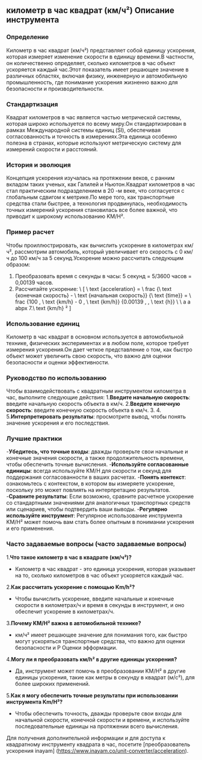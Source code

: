 ## километр в час квадрат (км/ч²) Описание инструмента

### Определение
Километр в час квадрат (км/ч²) представляет собой единицу ускорения, которая измеряет изменение скорости в единицу времени.В частности, он количественно определяет, сколько километров в час объект ускоряется каждый час.Этот показатель имеет решающее значение в различных областях, включая физику, инженерную и автомобильную промышленность, где понимание ускорения жизненно важно для безопасности и производительности.

### Стандартизация
Квадрат километров в час является частью метрической системы, которая широко используется по всему миру.Он стандартизирован в рамках Международной системы единиц (SI), обеспечивая согласованность и точность в измерениях.Эта единица особенно полезна в странах, которые используют метрическую систему для измерений скорости и расстояний.

### История и эволюция
Концепция ускорения изучалась на протяжении веков, с ранним вкладом таких ученых, как Галилей и Ньютон.Квадрат километров в час стал практическим подразделением в 20 -м веке, что согласуется с глобальным сдвигом к метрике.По мере того, как транспортные средства стали быстрее, а технология продвинулась, необходимость точных измерений ускорения становилась все более важной, что приводит к широкому использованию KM/H².

### Пример расчет
Чтобы проиллюстрировать, как вычислить ускорение в километрах км/ч², рассмотрим автомобиль, который увеличивает его скорость с 0 км/ч до 100 км/ч за 5 секунд.Ускорение можно рассчитать следующим образом:

1. Преобразовать время с секунды в часы: 5 секунд = 5/3600 часов = 0,00139 часов.
2. Рассчитайте ускорение:
\ [
\ text {acceleration} = \ frac {\ text {конечная скорость} - \ text {начальная скорость}} {\ text {time}} = \ frac {100 \, \ text {km/h} - 0 \, \ text {km/h}} {0.00139 \, \, \ text {h}} \ \ a a abpx 7.\ text {km/h} ²
\]

### Использование единиц
Километр в час квадрат в основном используется в автомобильной технике, физических экспериментах и ​​в любом поле, которое требует измерения ускорения.Он дает четкое представление о том, как быстро объект может увеличить свою скорость, что важно для оценки безопасности и оценки эффективности.

### Руководство по использованию
Чтобы взаимодействовать с квадратным инструментом километра в час, выполните следующие действия:
1.**Введите начальную скорость**: введите начальную скорость объекта в км/ч.
2.**Введите конечную скорость**: введите конечную скорость объекта в км/ч.
3.
4.
5.**Интерпретировать результаты**: просмотрите вывод, чтобы понять значение ускорения и его последствия.

### Лучшие практики
-**Убедитесь, что точные входы**: дважды проверьте свои начальные и конечные значения скорости, а также продолжительность времени, чтобы обеспечить точные вычисления.
-**Используйте согласованные единицы**: всегда используйте KM/H для скорости и секунд для поддержания согласованности в ваших расчетах.
-**Понять контекст**: ознакомьтесь с контекстом, в котором вы измеряете ускорение, поскольку это может повлиять на интерпретацию результатов.
-**Сравните результаты**: Если возможно, сравните расчетное ускорение со стандартными значениями для аналогичных транспортных средств или сценариев, чтобы подтвердить ваши выводы.
-**Регулярно используйте инструмент**: Регулярное использование инструмента KM/H² может помочь вам стать более опытным в понимании ускорения и его применения.

### Часто задаваемые вопросы (часто задаваемые вопросы)

1.**Что такое километр в час в квадрате (км/ч²)?**
- Километр в час квадрат - это единица ускорения, которая указывает на то, сколько километров в час объект ускоряется каждый час.

2.**Как рассчитать ускорение с помощью Km/h²?**
- Чтобы вычислить ускорение, введите начальные и конечные скорости в километрах/ч и время в секунды в инструмент, и оно обеспечит ускорение в километрах/ч.

3.**Почему KM/H² важна в автомобильной технике?**
- км/ч² имеет решающее значение для понимания того, как быстро могут ускоряться транспортные средства, что важно для оценки безопасности и P Оценки эфформации.

4.**Могу ли я преобразовать км/h² в другие единицы ускорения?**
- Да, инструмент может помочь в преобразовании KM/H² в другие единицы ускорения, такие как метры в секунду в квадрат (м/с²), для более широких применений.

5.**Как я могу обеспечить точные результаты при использовании инструмента Km/H²?**
- Чтобы обеспечить точность, дважды проверьте свои входы для начальной скорости, конечной скорости и времени, и используйте последовательные единицы на протяжении всего вычисления.

Для получения дополнительной информации и для доступа к квадратному инструменту квадрата в час, посетите [преобразователь ускорения inayam] (https://www.inayam.co/unit-converter/acceleration).